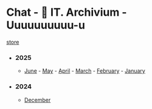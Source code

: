 # Chat - 🐊 IT. Archivium - Uuuuuuuuuu-u</h3>

[store](../)


- ### 2025
   - [June](2025/06) - [May](2025/05) - [April](2025/04) - [March](2025/03) - [February](2025/02) - [January](2025/01)

- ### 2024
   - [December](2024/12)
